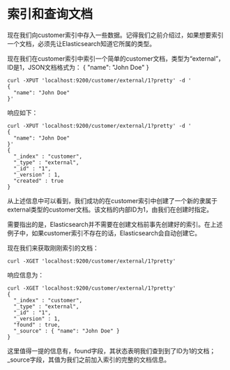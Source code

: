 # 索引和查询文档

现在我们向customer索引中存入一些数据。记得我们之前介绍过，如果想要索引一个文档，必须先让Elasticsearch知道它所属的类型。

现在我们在customer索引中索引一个简单的customer文档，类型为“external”，ID是1，JSON文档格式为： { "name": "John Doe" }

```
curl -XPUT 'localhost:9200/customer/external/1?pretty' -d '
{
  "name": "John Doe"
}'
```

响应如下：

```
curl -XPUT 'localhost:9200/customer/external/1?pretty' -d '
{
  "name": "John Doe"
}'
{
  "_index" : "customer",
  "_type" : "external",
  "_id" : "1",
  "_version" : 1,
  "created" : true
}
```

从上述信息中可以看到，我们成功的在customer索引中创建了一个新的隶属于external类型的customer文档。该文档的内部ID为1，由我们在创建时指定。

需要指出的是，Elasticsearch并不需要在创建文档前事先创建好的索引。在上述例子中，如果customer索引不存在的话，Elasticsearch会自动创建它。

现在我们来获取刚刚索引的文档：

```
curl -XGET 'localhost:9200/customer/external/1?pretty'
```

响应信息为：

```
curl -XGET 'localhost:9200/customer/external/1?pretty'
{
  "_index" : "customer",
  "_type" : "external",
  "_id" : "1",
  "_version" : 1,
  "found" : true,
  "_source" : { "name": "John Doe" }
}
```

这里值得一提的信息有，found字段，其状态表明我们查到到了ID为1的文档；\_source字段，其值为我们之前加入索引的完整的文档信息。

